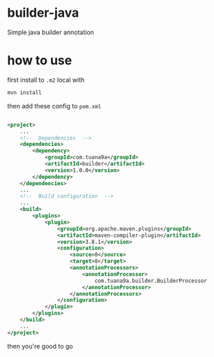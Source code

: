 # builder-java

Simple java builder annotation

# how to use

first install to `.m2` local with

```bash
mvn install
```

then add these config to `pom.xml`

```xml

<project>
    ...
    <!--  Dependencies  -->
    <dependencies>
        <dependency>
            <groupId>com.tuana9a</groupId>
            <artifactId>builder</artifactId>
            <version>1.0.0</version>
        </dependency>
    </dependencies>
    ...
    <!--  Build configuration  -->
    ...
    <build>
        <plugins>
            <plugin>
                <groupId>org.apache.maven.plugins</groupId>
                <artifactId>maven-compiler-plugin</artifactId>
                <version>3.8.1</version>
                <configuration>
                    <source>8</source>
                    <target>8</target>
                    <annotationProcessors>
                        <annotationProcessor>
                            com.tuana9a.builder.BuilderProcessor
                        </annotationProcessor>
                    </annotationProcessors>
                </configuration>
            </plugin>
        </plugins>
    </build>
    ...
</project>
```

then you're good to go